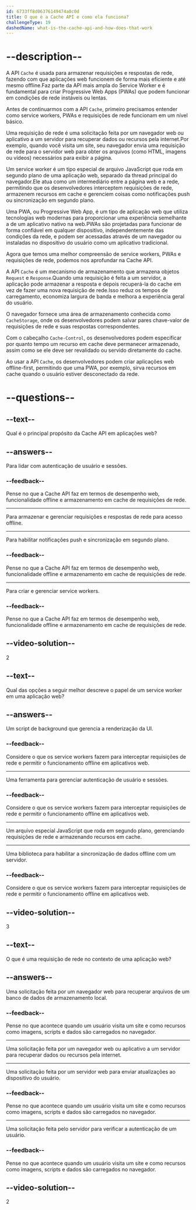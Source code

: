 ```yaml
---
id: 6733ff8d06376149474a0c0d
title: O que é a Cache API e como ela funciona?
challengeType: 19
dashedName: what-is-the-cache-api-and-how-does-that-work
---
```


# --description--

A API `Cache` é usada para armazenar requisições e respostas de rede, fazendo com que aplicações web funcionem de forma mais eficiente e até mesmo offline.Faz parte da API mais ampla do Service Worker e é fundamental para criar Progressive Web Apps (PWAs) que podem funcionar em condições de rede instáveis ou lentas. 

Antes de continuarmos com a API `Cache`, primeiro precisamos entender como service workers, PWAs e requisições de rede funcionam em um nível básico. 

Uma requisição de rede é uma solicitação feita por um navegador web ou aplicativo a um servidor para recuperar dados ou recursos pela internet.Por exemplo, quando você visita um site, seu navegador envia uma requisição de rede para o servidor web para obter os arquivos (como HTML, imagens ou vídeos) necessários para exibir a página.

Um service worker é um tipo especial de arquivo JavaScript que roda em segundo plano de uma aplicação web, separado da thread principal do navegador.Ele atua como um intermediário entre a página web e a rede, permitindo que os desenvolvedores interceptem requisições de rede, armazenem recursos em cache e gerenciem coisas como notificações push ou sincronização em segundo plano.

Uma PWA, ou Progressive Web App, é um tipo de aplicação web que utiliza tecnologias web modernas para proporcionar uma experiência semelhante a de um aplicativo nativo na web.PWAs são projetadas para funcionar de forma confiável em qualquer dispositivo, independentemente das condições da rede, e podem ser acessadas através de um navegador ou instaladas no dispositivo do usuário como um aplicativo tradicional. 

Agora que temos uma melhor compreensão de service workers, PWAs e requisições de rede, podemos nos aprofundar na Cache API.

A API `Cache` é um mecanismo de armazenamento que armazena objetos `Request` e `Response`.Quando uma requisição é feita a um servidor, a aplicação pode armazenar a resposta e depois recuperá-la do cache em vez de fazer uma nova requisição de rede.Isso reduz os tempos de carregamento, economiza largura de banda e melhora a experiência geral do usuário.

O navegador fornece uma área de armazenamento conhecida como `CacheStorage`, onde os desenvolvedores podem salvar pares chave-valor de requisições de rede e suas respostas correspondentes.

Com o cabeçalho `Cache-Control`, os desenvolvedores podem especificar por quanto tempo um recurso em cache deve permanecer armazenado, assim como se ele deve ser revalidado ou servido diretamente do cache. 

Ao usar a API `Cache`, os desenvolvedores podem criar aplicações web offline-first, permitindo que uma PWA, por exemplo, sirva recursos em cache quando o usuário estiver desconectado da rede.

# --questions--

## --text--

Qual é o principal propósito da Cache API em aplicações web?

## --answers--

Para lidar com autenticação de usuário e sessões.

### --feedback--

Pense no que a Cache API faz em termos de desempenho web, funcionalidade offline e armazenamento em cache de requisições de rede.

---

Para armazenar e gerenciar requisições e respostas de rede para acesso offline.

---

Para habilitar notificações push e sincronização em segundo plano.

### --feedback--

Pense no que a Cache API faz em termos de desempenho web, funcionalidade offline e armazenamento em cache de requisições de rede.

---

Para criar e gerenciar service workers.

### --feedback--

Pense no que a Cache API faz em termos de desempenho web, funcionalidade offline e armazenamento em cache de requisições de rede.

## --video-solution--

2

## --text--

Qual das opções a seguir melhor descreve o papel de um service worker em uma aplicação web?

## --answers--

Um script de background que gerencia a renderização da UI.

### --feedback--

Considere o que os service workers fazem para interceptar requisições de rede e permitir o funcionamento offline em aplicativos web.

---

Uma ferramenta para gerenciar autenticação de usuário e sessões.

### --feedback--

Considere o que os service workers fazem para interceptar requisições de rede e permitir o funcionamento offline em aplicativos web.

---

Um arquivo especial JavaScript que roda em segundo plano, gerenciando requisições de rede e armazenando recursos em cache.

---

Uma biblioteca para habilitar a sincronização de dados offline com um servidor.

### --feedback--

Considere o que os service workers fazem para interceptar requisições de rede e permitir o funcionamento offline em aplicativos web.

## --video-solution--

3

## --text--

O que é uma requisição de rede no contexto de uma aplicação web?

## --answers--

Uma solicitação feita por um navegador web para recuperar arquivos de um banco de dados de armazenamento local.

### --feedback--

Pense no que acontece quando um usuário visita um site e como recursos como imagens, scripts e dados são carregados no navegador.

---

Uma solicitação feita por um navegador web ou aplicativo a um servidor para recuperar dados ou recursos pela internet.

---

Uma solicitação feita por um servidor web para enviar atualizações ao dispositivo do usuário.

### --feedback--

Pense no que acontece quando um usuário visita um site e como recursos como imagens, scripts e dados são carregados no navegador.

---

Uma solicitação feita pelo servidor para verificar a autenticação de um usuário.

### --feedback--

Pense no que acontece quando um usuário visita um site e como recursos como imagens, scripts e dados são carregados no navegador.

## --video-solution--

2
